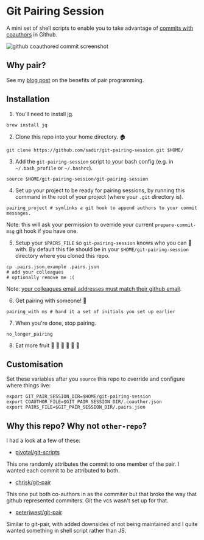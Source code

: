 # Git Pairing Session

A mini set of shell scripts to enable you to take advantage of [commits with coauthors](https://github.com/blog/2496-commit-together-with-co-authors) in Github.

![github coauthored commit screenshot](https://i.imgur.com/2Yu1IdT.png)
## Why pair?

See my [blog post](https://tech.nested.com/) on the benefits of pair programming.

## Installation

1. You'll need to install [jq](https://stedolan.github.io/jq/).

```
brew install jq
```

2. Clone this repo into your home directory. :house:

```
git clone https://github.com/sadir/git-pairing-session.git $HOME/
```

3. Add the `git-pairing-session` script to your bash config (e.g. in `~/.bash_profile` or `~/.bashrc`).

```
source $HOME/git-pairing-session/git-pairing-session
```

4. Set up your project to be ready for pairing sessions, by running this command in the root of your project (where your `.git` directory is).

```
pairing_project # symlinks a git hook to append authors to your commit messages.
```

Note: this will ask your permission to override your current `prepare-commit-msg` git hook if you have one.

5. Setup your `$PAIRS_FILE` so `git-pairing-session` knows who you can :pear: with. By default this file should be in your `$HOME/git-pairing-session` directory where you cloned this repo.

```
cp .pairs.json.example .pairs.json
# add your colleagues
# optionally remove me :(
```

Note: [your colleagues email addresses must match their github email](https://help.github.com/articles/creating-a-commit-with-multiple-authors/).

6. Get pairing with someone! :muscle:

```
pairing_with ms # hand it a set of initials you set up earlier
```

7. When you're done, stop pairing.

```
no_longer_pairing
```

8. Eat more fruit :pear: :grapes: :tangerine: :green_apple: :banana: :cherries:

## Customisation

Set these variables after you `source` this repo to override and configure where things live:

```
export GIT_PAIR_SESSION_DIR=$HOME/git-pairing-session
export COAUTHOR_FILE=$GIT_PAIR_SESSION_DIR/.coauthor.json
export PAIRS_FILE=$GIT_PAIR_SESSION_DIR/.pairs.json
```

## Why this repo? Why not `other-repo`?

I had a look at a few of these:

* [pivotal/git-scripts](https://github.com/pivotal/git_scripts)

This one randomly attributes the commit to one member of the pair. I wanted each commit to be attributed to both.

* [chrisk/git-pair](https://github.com/chrisk/git-pair)

This one put both co-authors in as the commiter but that broke the way that github represented commiters. Git the vcs wasn't set up for that.

* [peterjwest/git-pair](https://github.com/peterjwest/git-pair)

Similar to git-pair, with added downsides of not being maintained and I quite wanted something in shell script rather than JS.
